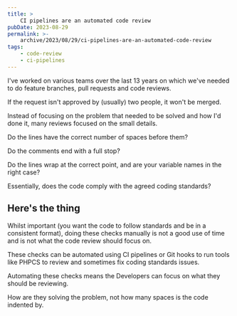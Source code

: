 ```yaml
---
title: >
    CI pipelines are an automated code review
pubDate: 2023-08-29
permalink: >-
    archive/2023/08/29/ci-pipelines-are-an-automated-code-review
tags:
    - code-review
    - ci-pipelines
---
```


I've worked on various teams over the last 13 years on which we've needed to do feature branches, pull requests and code reviews.

If the request isn't approved by (usually) two people, it won't be merged.

Instead of focusing on the problem that needed to be solved and how I'd done it, many reviews focused on the small details.

Do the lines have the correct number of spaces before them?

Do the comments end with a full stop?

Do the lines wrap at the correct point, and are your variable names in the right case?

Essentially, does the code comply with the agreed coding standards?

## Here's the thing

Whilst important (you want the code to follow standards and be in a consistent format), doing these checks manually is not a good use of time and is not what the code review should focus on.

These checks can be automated using CI pipelines or Git hooks to run tools like PHPCS to review and sometimes fix coding standards issues.

Automating these checks means the Developers can focus on what they should be reviewing.

How are they solving the problem, not how many spaces is the code indented by.
